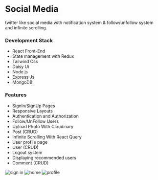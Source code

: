 # Social Media
twitter like social media with notification system & follow/unfollow system and infinite scrolling.


### Development Stack

- React Front-End
- State management with Redux
- Tailwind Css
- Daisy Ui
- Node js 
- Express Js
- MongoDB


### Features

- SignIn/SignUp Pages
- Responsive Layouts
- Authentication and Authorization
- Follow/UnFollow Users
- Upload Photo With Cloudinary
- Post (CRUD)
- Infinite Scrolling With React Query
- User profile page
- User (CRUD)
- Logout system
- Displaying recommended users
- Comment (CRUD)

![sign in](https://github.com/Copheles/social-media/assets/61428497/e8848078-fbb7-4056-977b-5f57527cba2f)
![home](https://github.com/Copheles/social-media/assets/61428497/22d03451-9a4a-4c80-a541-f40b8d17349b)
![profile](https://github.com/Copheles/social-media/assets/61428497/4941dce0-a2c4-4caf-89e1-64c4a28fd1ff)
